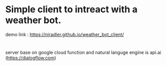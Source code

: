 # Simple client to intreact with a weather bot. 
demo link : https://niradler.github.io/weather_bot_client/
#
server base on google cloud function and natural languge engine is api.ai (https://dialogflow.com)
